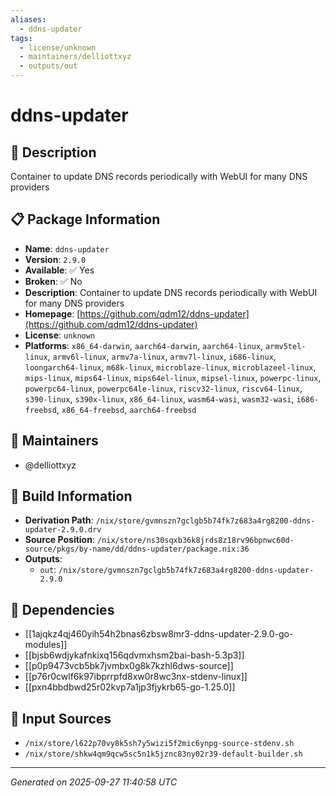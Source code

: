 ```yaml
---
aliases:
  - ddns-updater
tags:
  - license/unknown
  - maintainers/delliottxyz
  - outputs/out
---
```


# ddns-updater

## 📝 Description

Container to update DNS records periodically with WebUI for many DNS providers

## 📋 Package Information

- **Name**: `ddns-updater`
- **Version**: `2.9.0`
- **Available**: ✅ Yes
- **Broken**: ✅ No
- **Description**: Container to update DNS records periodically with WebUI for many DNS providers
- **Homepage**: [https://github.com/qdm12/ddns-updater](https://github.com/qdm12/ddns-updater)
- **License**: `unknown`
- **Platforms**: `x86_64-darwin`, `aarch64-darwin`, `aarch64-linux`, `armv5tel-linux`, `armv6l-linux`, `armv7a-linux`, `armv7l-linux`, `i686-linux`, `loongarch64-linux`, `m68k-linux`, `microblaze-linux`, `microblazeel-linux`, `mips-linux`, `mips64-linux`, `mips64el-linux`, `mipsel-linux`, `powerpc-linux`, `powerpc64-linux`, `powerpc64le-linux`, `riscv32-linux`, `riscv64-linux`, `s390-linux`, `s390x-linux`, `x86_64-linux`, `wasm64-wasi`, `wasm32-wasi`, `i686-freebsd`, `x86_64-freebsd`, `aarch64-freebsd`
## 👥 Maintainers

- @delliottxyz


## 🔧 Build Information

- **Derivation Path**: `/nix/store/gvmnszn7gclgb5b74fk7z683a4rg8200-ddns-updater-2.9.0.drv`
- **Source Position**: `/nix/store/ns30sqxb36k8jrds8z18rv96bpnwc60d-source/pkgs/by-name/dd/ddns-updater/package.nix:36`
- **Outputs**:
  - `out`:  `/nix/store/gvmnszn7gclgb5b74fk7z683a4rg8200-ddns-updater-2.9.0`

## 🔗 Dependencies

- [[1ajqkz4qj460yih54h2bnas6zbsw8mr3-ddns-updater-2.9.0-go-modules]]
- [[bjsb6wdjykafnkixq156qdvmxhsm2bai-bash-5.3p3]]
- [[p0p9473vcb5bk7jvmbx0g8k7kzhl6dws-source]]
- [[p76r0cwlf6k97ibprrpfd8xw0r8wc3nx-stdenv-linux]]
- [[pxn4bbdbwd25r02kvp7a1jp3fjykrb65-go-1.25.0]]

## 📁 Input Sources

- `/nix/store/l622p70vy8k5sh7y5wizi5f2mic6ynpg-source-stdenv.sh`
- `/nix/store/shkw4qm9qcw5sc5n1k5jznc83ny02r39-default-builder.sh`

---
*Generated on 2025-09-27 11:40:58 UTC*
